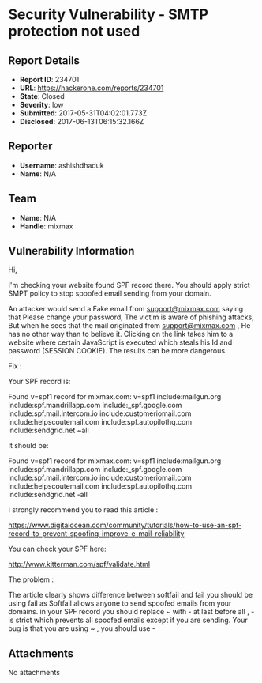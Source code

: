# Security Vulnerability - SMTP protection not used

## Report Details
- **Report ID**: 234701
- **URL**: https://hackerone.com/reports/234701
- **State**: Closed
- **Severity**: low
- **Submitted**: 2017-05-31T04:02:01.773Z
- **Disclosed**: 2017-06-13T06:15:32.166Z

## Reporter
- **Username**: ashishdhaduk
- **Name**: N/A

## Team
- **Name**: N/A
- **Handle**: mixmax

## Vulnerability Information
Hi,

I'm checking your website found SPF record there.
You should apply strict SMPT policy to stop spoofed email sending from your domain.

An attacker would send a Fake email from support@mixmax.com saying that Please change your password, The victim is aware of phishing attacks, But when he sees that the mail originated from support@mixmax.com , He has no other way than to believe it. Clicking on the link takes him to a website where certain JavaScript is executed which steals his Id and password (SESSION COOKIE). The results can be more dangerous.

<?php
$to = "VICTIM@example.com";
$subject = "Password Change";
$txt = "Change your password by visiting here -
[VIRUS LINK HERE]";
$headers = "From: support@mixmax.com";
mail($to,$subject,$txt,$headers);
?>

Fix :

Your SPF record is:

Found v=spf1 record for mixmax.com:
v=spf1 include:mailgun.org include:spf.mandrillapp.com include:_spf.google.com include:spf.mail.intercom.io include:customeriomail.com include:helpscoutemail.com include:spf.autopilothq.com include:sendgrid.net ~all 

It should be:

Found v=spf1 record for mixmax.com:
v=spf1 include:mailgun.org include:spf.mandrillapp.com include:_spf.google.com include:spf.mail.intercom.io include:customeriomail.com include:helpscoutemail.com include:spf.autopilothq.com include:sendgrid.net -all 

I strongly recommend you to read this article :

https://www.digitalocean.com/community/tutorials/how-to-use-an-spf-record-to-prevent-spoofing-improve-e-mail-reliability

You can check your SPF here:

http://www.kitterman.com/spf/validate.html

The problem :

The article clearly shows difference between softfail and fail you should be using fail as Softfail allows anyone to send spoofed emails from your domains. in your SPF record you should replace ~ with - at last before all , - is strict which prevents all spoofed emails except if you are sending. Your bug is that you are using ~ , you should use -


## Attachments
No attachments
